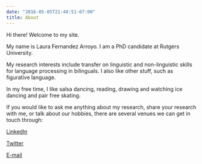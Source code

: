 ```yaml
---
date: "2016-05-05T21:48:51-07:00"
title: About
---
```

Hi there! Welcome to my site.

My name is Laura Fernandez Arroyo.
I am a PhD candidate at Rutgers University.

My research interests include transfer on linguistic and non-linguistic skills for language processing in bilinguals.
I also like other stuff, such as figurative language.

In my free time, I like salsa dancing, reading, drawing and watching ice dancing and pair free skating.

If you would like to ask me anything about my research, share your research with me, or talk about our hobbies, there are several venues we can get in touch through:

[LinkedIn](https://www.linkedin.com/in/laura-fernandez-arroyo/)

[Twitter](https://twitter.com/Lavra_FA)

[E-mail](laura.fdeza@rutgers.edu)
